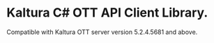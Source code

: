 # Kaltura C# OTT API Client Library.
Compatible with Kaltura OTT server version 5.2.4.5681 and above.

